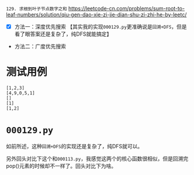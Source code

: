 
`129. 求根到叶子节点数字之和` https://leetcode-cn.com/problems/sum-root-to-leaf-numbers/solution/qiu-gen-dao-xie-zi-jie-dian-shu-zi-zhi-he-by-leetc/
- [x] 方法一：深度优先搜索 【其实我的实现`000129.py`更准确说是`回溯+DFS`，但是看了眼答案还是复杂了，纯DFS就能搞定】
- 方法二：广度优先搜索

# 测试用例

```
[1,2,3]
[4,9,0,5,1]
[]
[1]
[1,2]
```

# `000129.py`

如前所述，这种`回溯+DFS`的实现还是复杂了，纯DFS就可以。

另外回头对比下这个和`000113.py`，我感觉这两个的核心函数很相似，但是回溯完pop()元素的时候却不一样了。回头对比下为啥。
